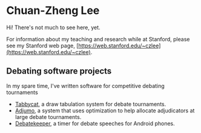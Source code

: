 Chuan-Zheng Lee
===============

Hi! There's not much to see here, yet.

For information about my teaching and research while at Stanford, please see my Stanford web page, [https://web.stanford.edu/~czlee](https://web.stanford.edu/~czlee).

Debating software projects
--------------------------

In my spare time, I've written software for competitive debating tournaments
- [Tabbycat](https://github.com/TabbycatDebate/tabbycat), a draw tabulation system for debate tournaments.
- [Adjumo](https://github.com/czlee/adjumo), a system that uses optimization to help allocate adjudicators at large debate tournaments.
- [Debatekeeper](https://github.com/czlee/debatekeeper), a timer for debate speeches for Android phones.
